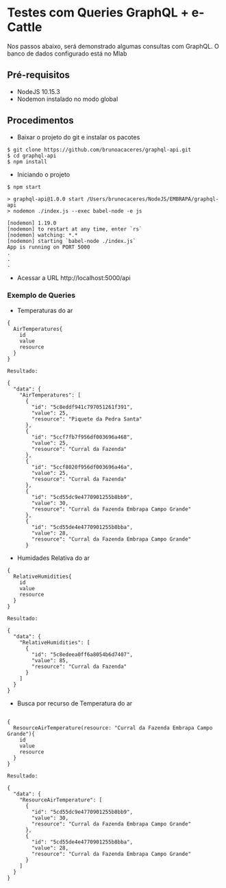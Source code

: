# Testes com Queries GraphQL + e-Cattle

Nos passos abaixo, será demonstrado algumas consultas com GraphQL. O banco de dados configurado está no Mlab

## Pré-requisitos

* NodeJS 10.15.3
* Nodemon instalado no modo global

## Procedimentos

* Baixar o projeto do git e instalar os pacotes

```shell
$ git clone https://github.com/brunoacaceres/graphql-api.git
$ cd graphql-api
$ npm install
```

* Iniciando o projeto

```shell
$ npm start

> graphql-api@1.0.0 start /Users/brunocaceres/NodeJS/EMBRAPA/graphql-api
> nodemon ./index.js --exec babel-node -e js

[nodemon] 1.19.0
[nodemon] to restart at any time, enter `rs`
[nodemon] watching: *.*
[nodemon] starting `babel-node ./index.js`
App is running on PORT 5000
.
.
.
```

* Acessar a URL http://localhost:5000/api

### Exemplo de Queries

* Temperaturas do ar

```
{
  AirTemperatures{
    id
    value
    resource
  }
}

Resultado:

{
  "data": {
    "AirTemperatures": [
      {
        "id": "5c8eddf941c797051261f391",
        "value": 25,
        "resource": "Piquete da Pedra Santa"
      },
      {
        "id": "5ccf7fb7f956df003696a468",
        "value": 25,
        "resource": "Curral da Fazenda"
      },
      {
        "id": "5ccf8020f956df003696a46a",
        "value": 25,
        "resource": "Curral da Fazenda"
      },
      {
        "id": "5cd55dc9e4770901255b8bb9",
        "value": 30,
        "resource": "Curral da Fazenda Embrapa Campo Grande"
      },
      {
        "id": "5cd55de4e4770901255b8bba",
        "value": 28,
        "resource": "Curral da Fazenda Embrapa Campo Grande"
      }

```

* Humidades Relativa do ar

```
{
  RelativeHumidities{
    id
    value
    resource
  }
}

Resultado:

{
  "data": {
    "RelativeHumidities": [
      {
        "id": "5c8edeea0ff6a8054b6d7407",
        "value": 85,
        "resource": "Curral da Fazenda"
      }
    ]
  }
}

```

* Busca por recurso de Temperatura do ar

```

{
  ResourceAirTemperature(resource: "Curral da Fazenda Embrapa Campo Grande"){
    id
    value
    resource
  }
}

Resultado:

{
  "data": {
    "ResourceAirTemperature": [
      {
        "id": "5cd55dc9e4770901255b8bb9",
        "value": 30,
        "resource": "Curral da Fazenda Embrapa Campo Grande"
      },
      {
        "id": "5cd55de4e4770901255b8bba",
        "value": 28,
        "resource": "Curral da Fazenda Embrapa Campo Grande"
      }
    ]
  }
}

```